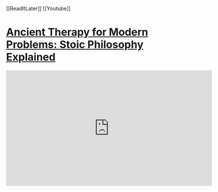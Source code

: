 [[ReadItLater]] [[Youtube]]

# [Ancient Therapy for Modern Problems: Stoic Philosophy Explained](https://www.youtube.com/watch?v=lSvKNNtkUSU)

<iframe width="560" height="315" src="https://www.youtube.com/embed/" title="YouTube video player" frameborder="0" allow="accelerometer; autoplay; clipboard-write; encrypted-media; gyroscope; picture-in-picture" allowfullscreen></iframe>